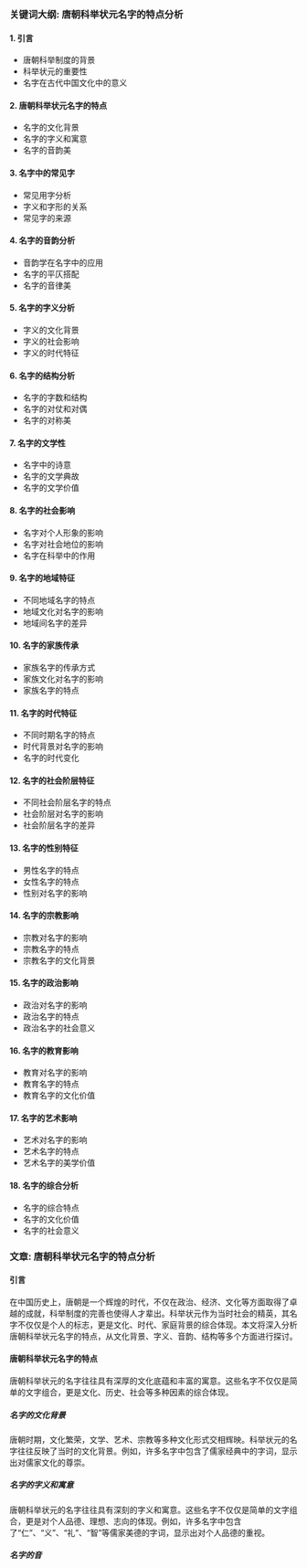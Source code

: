 ### 关键词大纲: 唐朝科举状元名字的特点分析

#### 1. 引言
- 唐朝科举制度的背景
- 科举状元的重要性
- 名字在古代中国文化中的意义

#### 2. 唐朝科举状元名字的特点
- 名字的文化背景
- 名字的字义和寓意
- 名字的音韵美

#### 3. 名字中的常见字
- 常见用字分析
- 字义和字形的关系
- 常见字的来源

#### 4. 名字的音韵分析
- 音韵学在名字中的应用
- 名字的平仄搭配
- 名字的音律美

#### 5. 名字的字义分析
- 字义的文化背景
- 字义的社会影响
- 字义的时代特征

#### 6. 名字的结构分析
- 名字的字数和结构
- 名字的对仗和对偶
- 名字的对称美

#### 7. 名字的文学性
- 名字中的诗意
- 名字的文学典故
- 名字的文学价值

#### 8. 名字的社会影响
- 名字对个人形象的影响
- 名字对社会地位的影响
- 名字在科举中的作用

#### 9. 名字的地域特征
- 不同地域名字的特点
- 地域文化对名字的影响
- 地域间名字的差异

#### 10. 名字的家族传承
- 家族名字的传承方式
- 家族文化对名字的影响
- 家族名字的特点

#### 11. 名字的时代特征
- 不同时期名字的特点
- 时代背景对名字的影响
- 名字的时代变化

#### 12. 名字的社会阶层特征
- 不同社会阶层名字的特点
- 社会阶层对名字的影响
- 社会阶层名字的差异

#### 13. 名字的性别特征
- 男性名字的特点
- 女性名字的特点
- 性别对名字的影响

#### 14. 名字的宗教影响
- 宗教对名字的影响
- 宗教名字的特点
- 宗教名字的文化背景

#### 15. 名字的政治影响
- 政治对名字的影响
- 政治名字的特点
- 政治名字的社会意义

#### 16. 名字的教育影响
- 教育对名字的影响
- 教育名字的特点
- 教育名字的文化价值

#### 17. 名字的艺术影响
- 艺术对名字的影响
- 艺术名字的特点
- 艺术名字的美学价值

#### 18. 名字的综合分析
- 名字的综合特点
- 名字的文化价值
- 名字的社会意义

### 文章: 唐朝科举状元名字的特点分析

#### 引言

在中国历史上，唐朝是一个辉煌的时代，不仅在政治、经济、文化等方面取得了卓越的成就，科举制度的完善也使得人才辈出。科举状元作为当时社会的精英，其名字不仅仅是个人的标志，更是文化、时代、家庭背景的综合体现。本文将深入分析唐朝科举状元名字的特点，从文化背景、字义、音韵、结构等多个方面进行探讨。

#### 唐朝科举状元名字的特点

唐朝科举状元的名字往往具有深厚的文化底蕴和丰富的寓意。这些名字不仅仅是简单的文字组合，更是文化、历史、社会等多种因素的综合体现。

##### 名字的文化背景

唐朝时期，文化繁荣，文学、艺术、宗教等多种文化形式交相辉映。科举状元的名字往往反映了当时的文化背景。例如，许多名字中包含了儒家经典中的字词，显示出对儒家文化的尊崇。

##### 名字的字义和寓意

唐朝科举状元的名字往往具有深刻的字义和寓意。这些名字不仅仅是简单的文字组合，更是对个人品德、理想、志向的体现。例如，许多名字中包含了“仁”、“义”、“礼”、“智”等儒家美德的字词，显示出对个人品德的重视。

##### 名字的音
